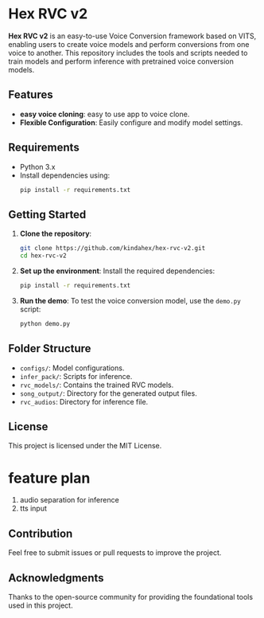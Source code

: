 # Hex RVC v2

**Hex RVC v2** is an easy-to-use Voice Conversion framework based on VITS, enabling users to create voice models and perform conversions from one voice to another. This repository includes the tools and scripts needed to train models and perform inference with pretrained voice conversion models.

## Features

- **easy voice cloning**: easy to use app to voice clone.
- **Flexible Configuration**: Easily configure and modify model settings.
  
## Requirements
- Python 3.x
- Install dependencies using:
  ```bash
  pip install -r requirements.txt
  ```

## Getting Started

1. **Clone the repository**:
   ```bash
   git clone https://github.com/kindahex/hex-rvc-v2.git
   cd hex-rvc-v2
   ```

2. **Set up the environment**:
   Install the required dependencies:
   ```bash
   pip install -r requirements.txt
   ```

3. **Run the demo**:
   To test the voice conversion model, use the `demo.py` script:
   ```bash
   python demo.py
   ```



## Folder Structure

- `configs/`: Model configurations.
- `infer_pack/`: Scripts for inference.
- `rvc_models/`: Contains the trained RVC models.
- `song_output/`: Directory for the generated output files.
- `rvc_audios`: Directory for inference file.

## License
This project is licensed under the MIT License.


# feature plan

1. audio separation for inference
2. tts input

## Contribution
Feel free to submit issues or pull requests to improve the project.

## Acknowledgments
Thanks to the open-source community for providing the foundational tools used in this project.

